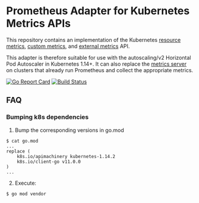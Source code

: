 # Prometheus Adapter for Kubernetes Metrics APIs

This repository contains an implementation of the Kubernetes
[resource metrics](https://github.com/kubernetes/community/blob/master/contributors/design-proposals/instrumentation/resource-metrics-api.md),
[custom metrics](https://github.com/kubernetes/community/blob/master/contributors/design-proposals/instrumentation/custom-metrics-api.md),
and [external metrics](https://github.com/kubernetes/community/blob/master/contributors/design-proposals/instrumentation/external-metrics-api.md) API.

This adapter is therefore suitable for use with the autoscaling/v2 Horizontal Pod Autoscaler in Kubernetes 1.14+.
It can also replace the [metrics server](https://github.com/kubernetes-incubator/metrics-server) on clusters that already run Prometheus and collect the appropriate metrics.

[![Go Report Card](https://goreportcard.com/badge/github.com/s-urbaniak/prometheus-adapter)](https://goreportcard.com/report/github.com/s-urbaniak/prometheus-adapter)
[![Build Status](https://travis-ci.com/s-urbaniak/prometheus-adapter.svg?branch=master)](https://travis-ci.com/s-urbaniak/prometheus-adapter)

## FAQ

### Bumping k8s dependencies

1. Bump the corresponding versions in go.mod
```
$ cat go.mod
...
replace (
	k8s.io/apimachinery kubernetes-1.14.2
	k8s.io/client-go v11.0.0
)
...
```

2. Execute:
```
$ go mod vendor
```
